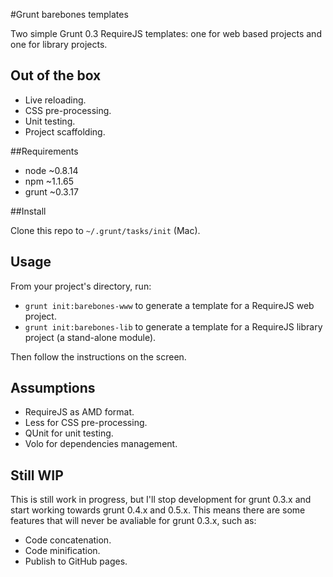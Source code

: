 #Grunt barebones templates

Two simple Grunt 0.3 RequireJS templates: one for web based projects and one for library projects.

## Out of the box

 - Live reloading.
 - CSS pre-processing.
 - Unit testing.
 - Project scaffolding.

##Requirements

 - node ~0.8.14
 - npm ~1.1.65
 - grunt ~0.3.17

##Install

Clone this repo to ```~/.grunt/tasks/init``` (Mac).

## Usage

From your project's directory, run:

  - ```grunt init:barebones-www``` to generate a template for a RequireJS web project.
  - ```grunt init:barebones-lib``` to generate a template for a RequireJS library project (a stand-alone module).

Then follow the instructions on the screen.

## Assumptions

 - RequireJS as AMD format.
 - Less for CSS pre-processing.
 - QUnit for unit testing.
 - Volo for dependencies management.

## Still WIP

This is still work in progress, but I'll stop development for grunt 0.3.x and start working towards grunt 0.4.x and 0.5.x. This means there are some features that will never be avaliable for grunt 0.3.x, such as:

 - Code concatenation.
 - Code minification.
 - Publish to GitHub pages.




